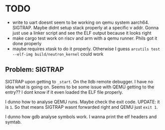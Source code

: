 # TODO

- write to uart doesnt seem to be working on qemu system aarch64. SIGTRAP. Maybe didnt setup stack properly at a specific v addr. Gonna just use a linker script and see the ELF output because it looks right
- make cargo test work on riscv and arm with a qemu runner. Phils got it done properly
- maybe requires xtask to do it properly. Otherwise I guess `arcutils test --elf-img build/neutron_kernel` could work

## Problem: SIGTRAP

SIGTRAP upon getting to `_start`. On the lldb remote debugger.
I have no idea what is going on. Seems to be some issue with QEMU getting to the entry??
I dont know if it even loaded the ELF file properly.

I dunno how to analyse QEMU runs. Maybe check the exit code. UPDATE: it is `1`. So that means SIGTRAP wasnt forwarded right and QEMU just `exit 1`.

I dunno how gdb analyse symbols work. I wanna print the elf headers and symtab.
